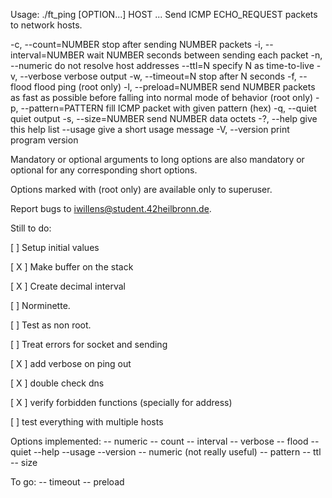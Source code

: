 Usage: ./ft_ping [OPTION...] HOST ...
Send ICMP ECHO_REQUEST packets to network hosts.

  -c, --count=NUMBER         stop after sending NUMBER packets
  -i, --interval=NUMBER      wait NUMBER seconds between sending each packet
  -n, --numeric              do not resolve host addresses
      --ttl=N                specify N as time-to-live
  -v, --verbose              verbose output
  -w, --timeout=N            stop after N seconds
  -f, --flood                flood ping (root only)
  -l, --preload=NUMBER       send NUMBER packets as fast as possible before
                             falling into normal mode of behavior (root only)
  -p, --pattern=PATTERN      fill ICMP packet with given pattern (hex)
  -q, --quiet                quiet output
  -s, --size=NUMBER          send NUMBER data octets
  -?, --help                 give this help list
      --usage                give a short usage message
  -V, --version              print program version

Mandatory or optional arguments to long options are also mandatory or optional
for any corresponding short options.

Options marked with (root only) are available only to superuser.

Report bugs to <iwillens@student.42heilbronn.de>.




Still to do:

[ ] Setup initial values

[ X ] Make buffer on the stack

[ X ] Create decimal interval

[ ] Norminette.

[ ] Test as non root.

[ ] Treat errors for socket and sending

[ X ] add verbose on ping out

[ X ] double check dns

[ X ] verify forbidden functions (specially for address)

[  ] test everything with multiple hosts

Options implemented:
-- numeric
-- count
-- interval
-- verbose
-- flood
-- quiet
--help
--usage
--version
-- numeric (not really useful)
-- pattern
-- ttl
-- size

To go:
-- timeout
-- preload